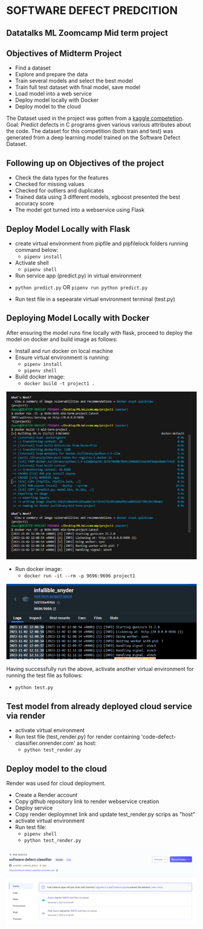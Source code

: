 # SOFTWARE DEFECT PREDCITION
## Datatalks ML Zoomcamp Mid term project

## Objectives of Midterm Project
* Find a dataset
* Explore and prepare the data
* Train several models and select the best model
* Train full test dataset with final model, save model
* Load model into a web service
* Deploy model locally with Docker
* Deploy model to the cloud

The Dataset used in the project was gotten from a [kaggle competetion](https://www.kaggle.com/competitions/playground-series-s3e23/data). 
Goal: Predict defects in C programs given various various attributes about the code.
The dataset for this competition (both train and test) was generated from a deep learning model trained on the Software Defect Dataset.

## Following up on Objectives of the project
* Check the data types for the features
* Checked for missing values
* Checked for outliers and duplicates
* Trained data using 3 different models, xgboost presented the best accuracy score
* The model got turned into a webservice using Flask

## Deploy Model Locally with Flask
* create virtual environment from pipfile and pipfilelock folders running command below:
  - ``` pipenv install ```
* Activate shell  
  - ``` pipenv shell ``` 
* Run service app (predict.py) in virtual environment
 - ``` python predict.py ``` OR ``` pipenv run python predict.py ```
* Run test file in a sepearate virtual environment terminal (test.py)


## Deploying Model Locally with Docker
After ensuring the model runs fine locally with flask, proceed to deploy the model on docker and build image as follows:
* Install and run docker on local machine
* Ensure virtual environment is running:
  - ``` pipenv install ```
  - ``` pipenv shell ```
* Build docker image:
  -  ``` docker build -t project1 . ```

![alt text](/docker_build_image.png)

* Run docker image:
  - ``` docker run -it --rm -p 9696:9696 project1 ```

![alt text](/docker.png)

Having successfully run the above, activate another virtual environment for running the test file as follows:
  - ``` python test.py ```

## Test model from already deployed cloud service via render
* activate virtual environment
* Run test file (test_render.py) for render containing 'code-defect-classifier.onrender.com' as host:
  - ``` python test_render.py ```

## Deploy model to the cloud
Render was used for cloud deployment.
- Create a Render account
- Copy github repository link to render webservice creation 
- Deploy service
- Copy render deploymnet link and update test_render.py scrips as "host"
- activate virtual environment
- Run test file:
  - ``` pipenv shell ```
  - ``` python test_render.py ```


![alt text](/render_deploy.png)
